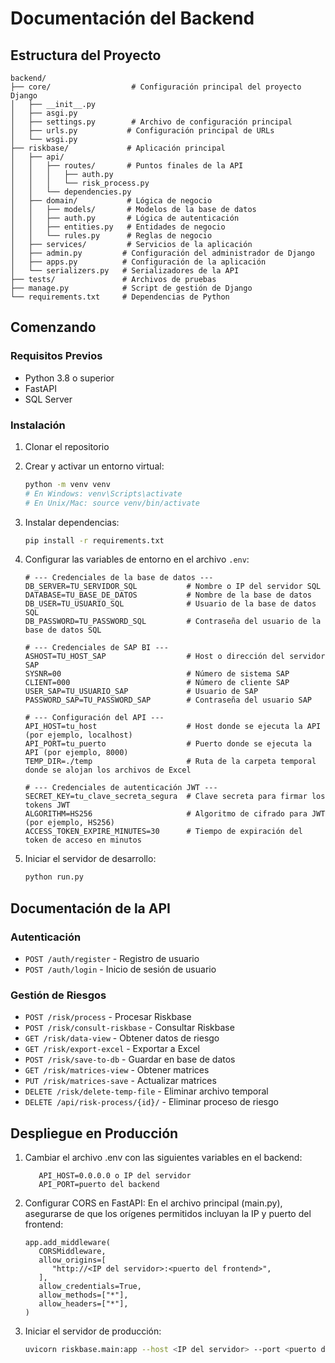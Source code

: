 # Documentación del Backend

## Estructura del Proyecto

```
backend/
├── core/                  # Configuración principal del proyecto Django
│   ├── __init__.py
│   ├── asgi.py
│   ├── settings.py        # Archivo de configuración principal
│   ├── urls.py           # Configuración principal de URLs
│   └── wsgi.py
├── riskbase/             # Aplicación principal
│   ├── api/
│   │   ├── routes/       # Puntos finales de la API
│   │   │   ├── auth.py
│   │   │   └── risk_process.py
│   │   └── dependencies.py
│   ├── domain/           # Lógica de negocio
│   │   ├── models/       # Modelos de la base de datos
│   │   ├── auth.py       # Lógica de autenticación
│   │   ├── entities.py   # Entidades de negocio
│   │   └── rules.py      # Reglas de negocio
│   ├── services/         # Servicios de la aplicación
│   ├── admin.py         # Configuración del administrador de Django
│   ├── apps.py          # Configuración de la aplicación
│   └── serializers.py   # Serializadores de la API
├── tests/               # Archivos de pruebas
├── manage.py            # Script de gestión de Django
└── requirements.txt     # Dependencias de Python
```

## Comenzando

### Requisitos Previos
- Python 3.8 o superior
- FastAPI
- SQL Server

### Instalación

1. Clonar el repositorio
2. Crear y activar un entorno virtual:
   ```bash
   python -m venv venv
   # En Windows: venv\Scripts\activate
   # En Unix/Mac: source venv/bin/activate
   ```
3. Instalar dependencias:
   ```bash
   pip install -r requirements.txt
   ```
4. Configurar las variables de entorno en el archivo `.env`:
   ```
   # --- Credenciales de la base de datos ---
   DB_SERVER=TU_SERVIDOR_SQL           # Nombre o IP del servidor SQL
   DATABASE=TU_BASE_DE_DATOS           # Nombre de la base de datos
   DB_USER=TU_USUARIO_SQL              # Usuario de la base de datos SQL
   DB_PASSWORD=TU_PASSWORD_SQL         # Contraseña del usuario de la base de datos SQL

   # --- Credenciales de SAP BI ---
   ASHOST=TU_HOST_SAP                  # Host o dirección del servidor SAP
   SYSNR=00                            # Número de sistema SAP 
   CLIENT=000                          # Número de cliente SAP 
   USER_SAP=TU_USUARIO_SAP             # Usuario de SAP
   PASSWORD_SAP=TU_PASSWORD_SAP        # Contraseña del usuario SAP

   # --- Configuración del API ---
   API_HOST=tu_host                    # Host donde se ejecuta la API (por ejemplo, localhost)
   API_PORT=tu_puerto                  # Puerto donde se ejecuta la API (por ejemplo, 8000)
   TEMP_DIR=./temp                     # Ruta de la carpeta temporal donde se alojan los archivos de Excel

   # --- Credenciales de autenticación JWT ---
   SECRET_KEY=tu_clave_secreta_segura  # Clave secreta para firmar los tokens JWT
   ALGORITHM=HS256                     # Algoritmo de cifrado para JWT (por ejemplo, HS256)
   ACCESS_TOKEN_EXPIRE_MINUTES=30      # Tiempo de expiración del token de acceso en minutos
   ```

5. Iniciar el servidor de desarrollo:
   ```bash
   python run.py
   ```

## Documentación de la API

### Autenticación
- `POST /auth/register` - Registro de usuario
- `POST /auth/login` - Inicio de sesión de usuario

### Gestión de Riesgos
- `POST /risk/process` - Procesar Riskbase
- `POST /risk/consult-riskbase` - Consultar Riskbase
- `GET /risk/data-view` - Obtener datos de riesgo
- `GET /risk/export-excel` - Exportar a Excel
- `POST /risk/save-to-db` - Guardar en base de datos
- `GET /risk/matrices-view` - Obtener matrices
- `PUT /risk/matrices-save` - Actualizar matrices
- `DELETE /risk/delete-temp-file` - Eliminar archivo temporal
- `DELETE /api/risk-process/{id}/` - Eliminar proceso de riesgo

## Despliegue en Producción

1. Cambiar el archivo .env con las siguientes variables en el backend:

   ```
      API_HOST=0.0.0.0 o IP del servidor
      API_PORT=puerto del backend
   ```

2. Configurar CORS en FastAPI:
   En el archivo principal (main.py), asegurarse de que los orígenes permitidos incluyan la IP y puerto del frontend:

   ```
   app.add_middleware(
      CORSMiddleware,
      allow_origins=[
         "http://<IP del servidor>:<puerto del frontend>",
      ],
      allow_credentials=True,
      allow_methods=["*"],
      allow_headers=["*"],
   )
   ```

3. Iniciar el servidor de producción:
   ```bash
   uvicorn riskbase.main:app --host <IP del servidor> --port <puerto del backend>
   ```


